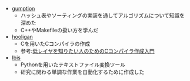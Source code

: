 - [gumption](https://github.com/yokonao/gumption)
  - ハッシュ表やソーティングの実装を通してアルゴリズムについて知識を深めた
  - C++やMakefileの扱い方を学んだ
- [hooligan](https://github.com/tychy/hooligan)
  - Cを用いたCコンパイラの作成
  - 参考:[低レイヤを知りたい人のためのCコンパイラ作成入門](https://www.sigbus.info/compilerbook)
- [Ibis](https://github.com/yokonao/Ibis)
  - Pythonを用いたテキストファイル変換ツール
  - 研究に関わる単調な作業を自動化するために作成した

